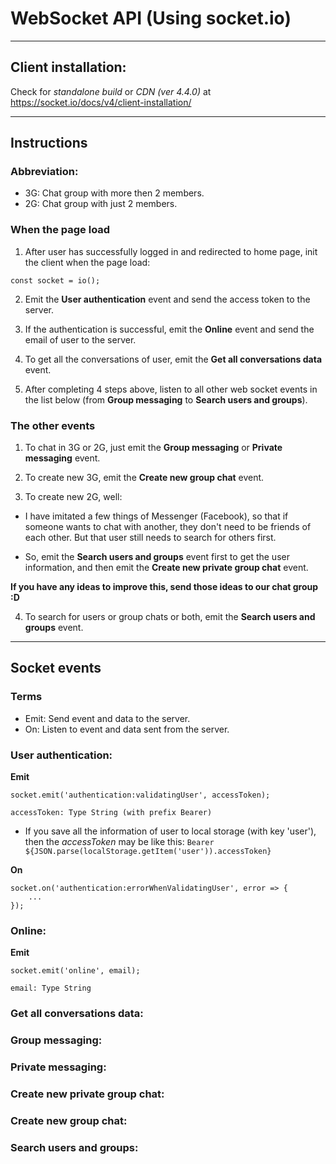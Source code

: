 # WebSocket API (Using socket.io)

---

## Client installation:

Check for _standalone build_ or _CDN (ver 4.4.0)_ at https://socket.io/docs/v4/client-installation/

---

## Instructions

### Abbreviation:

-   3G: Chat group with more then 2 members.
-   2G: Chat group with just 2 members.

### When the page load

1. After user has successfully logged in and redirected to home page, init the client when the page load:

```
const socket = io();
```

2. Emit the **User authentication** event and send the access token to the server.

3. If the authentication is successful, emit the **Online** event and send the email of user to the server.

4. To get all the conversations of user, emit the **Get all conversations data** event.

5. After completing 4 steps above, listen to all other web socket events in the list below (from **Group messaging** to **Search users and groups**).

### The other events

1. To chat in 3G or 2G, just emit the **Group messaging** or **Private messaging** event.

2. To create new 3G, emit the **Create new group chat** event.

3. To create new 2G, well:

-   I have imitated a few things of Messenger (Facebook), so that if someone wants to chat with another, they don't need to be friends of each other. But that user still needs to search for others first.

-   So, emit the **Search users and groups** event first to get the user information, and then emit the **Create new private group chat** event.

**If you have any ideas to improve this, send those ideas to our chat group :D**

4. To search for users or group chats or both, emit the **Search users and groups** event.

---

## Socket events

### Terms

-   Emit: Send event and data to the server.
-   On: Listen to event and data sent from the server.

### User authentication:

**Emit**

`socket.emit('authentication:validatingUser', accessToken);`

`accessToken: Type String (with prefix Bearer)`

-   If you save all the information of user to local storage (with key 'user'), then the _accessToken_ may be like this:
    `Bearer ${JSON.parse(localStorage.getItem('user')).accessToken}`

**On**

```
socket.on('authentication:errorWhenValidatingUser', error => {
    ...
});
```

### Online:

**Emit**

`socket.emit('online', email);`

`email: Type String`

### Get all conversations data:

### Group messaging:

### Private messaging:

### Create new private group chat:

### Create new group chat:

### Search users and groups:
